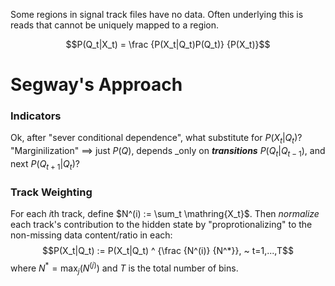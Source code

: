 Some regions in signal track files have no data. Often underlying this is reads that cannot be uniquely mapped to a region.

$$P(Q_t|X_t) = \frac {P(X_t|Q_t)P(Q_t)} {P(X_t)}$$

# Segway's Approach
### Indicators

Ok, after "sever conditional dependence", what substitute for $P(X_t|Q_t)$?
"Marginilization" $\implies$ just $P(Q)$, depends _only on ___transitions___ $P(Q_t|Q_{t-1})$, and next $P(Q_{t+1}|Q_t)$?

### Track Weighting
For each $i$th track, define $N^(i) := \sum_t \mathring{X_t}$. Then _normalize_ each track's contribution to the hidden state by "proprotionalizing" to the non-missing data content/ratio in each: $$P(X_t|Q_t) := P(X_t|Q_t) ^ {\frac {N^(i)} {N^*}}, ~ t=1,...,T$$ where $N^* = \max_j(N^(j))$ and $T$ is the total number of bins.